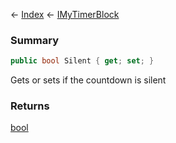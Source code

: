 ← [Index](Api-Index) ← [IMyTimerBlock](SpaceEngineers.Game.ModAPI.Ingame.IMyTimerBlock)

### Summary

```csharp
public bool Silent { get; set; }
```

Gets or sets if the countdown is silent

### Returns

[bool](https://docs.microsoft.com/en-us/dotnet/api/system.boolean?view=netframework-4.6)

